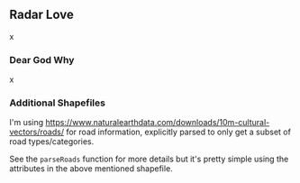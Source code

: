 ## Radar Love

x

### Dear God Why

x

### Additional Shapefiles

I'm using https://www.naturalearthdata.com/downloads/10m-cultural-vectors/roads/ for
road information, explicitly parsed to only get a subset of road types/categories.

See the ```parseRoads``` function for more details but it's pretty simple using the attributes
in the above mentioned shapefile.
